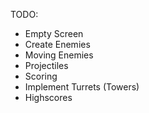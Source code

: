 TODO:
- Empty Screen
- Create Enemies
- Moving Enemies
- Projectiles
- Scoring 
- Implement Turrets (Towers)
- Highscores
